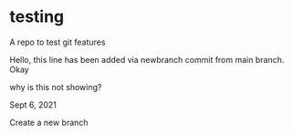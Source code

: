 # testing
A repo to test git features

Hello, this line has been added via newbranch
commit from main branch. Okay

why is this not showing?

Sept 6, 2021

Create a new branch
